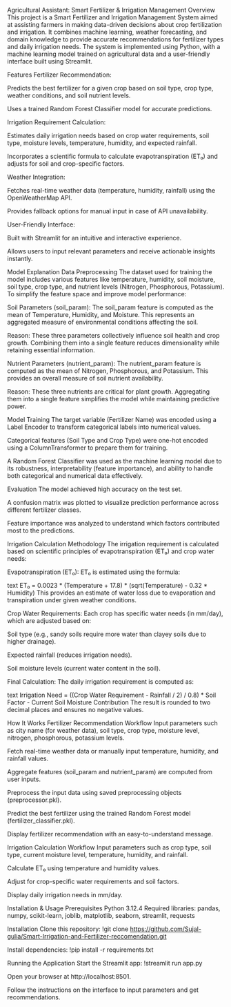 Agricultural Assistant: Smart Fertilizer & Irrigation Management
Overview
This project is a Smart Fertilizer and Irrigation Management System aimed at assisting farmers in making data-driven decisions about crop fertilization and irrigation. It combines machine learning, weather forecasting, and domain knowledge to provide accurate recommendations for fertilizer types and daily irrigation needs. The system is implemented using Python, with a machine learning model trained on agricultural data and a user-friendly interface built using Streamlit.

Features
Fertilizer Recommendation:

Predicts the best fertilizer for a given crop based on soil type, crop type, weather conditions, and soil nutrient levels.

Uses a trained Random Forest Classifier model for accurate predictions.

Irrigation Requirement Calculation:

Estimates daily irrigation needs based on crop water requirements, soil type, moisture levels, temperature, humidity, and expected rainfall.

Incorporates a scientific formula to calculate evapotranspiration (ET₀) and adjusts for soil and crop-specific factors.

Weather Integration:

Fetches real-time weather data (temperature, humidity, rainfall) using the OpenWeatherMap API.

Provides fallback options for manual input in case of API unavailability.

User-Friendly Interface:

Built with Streamlit for an intuitive and interactive experience.

Allows users to input relevant parameters and receive actionable insights instantly.

Model Explanation
Data Preprocessing
The dataset used for training the model includes various features like temperature, humidity, soil moisture, soil type, crop type, and nutrient levels (Nitrogen, Phosphorous, Potassium). To simplify the feature space and improve model performance:

Soil Parameters (soil_param):
The soil_param feature is computed as the mean of Temperature, Humidity, and Moisture. This represents an aggregated measure of environmental conditions affecting the soil.

Reason: These three parameters collectively influence soil health and crop growth. Combining them into a single feature reduces dimensionality while retaining essential information.

Nutrient Parameters (nutrient_param):
The nutrient_param feature is computed as the mean of Nitrogen, Phosphorous, and Potassium. This provides an overall measure of soil nutrient availability.

Reason: These three nutrients are critical for plant growth. Aggregating them into a single feature simplifies the model while maintaining predictive power.

Model Training
The target variable (Fertilizer Name) was encoded using a Label Encoder to transform categorical labels into numerical values.

Categorical features (Soil Type and Crop Type) were one-hot encoded using a ColumnTransformer to prepare them for training.

A Random Forest Classifier was used as the machine learning model due to its robustness, interpretability (feature importance), and ability to handle both categorical and numerical data effectively.

Evaluation
The model achieved high accuracy on the test set.

A confusion matrix was plotted to visualize prediction performance across different fertilizer classes.

Feature importance was analyzed to understand which factors contributed most to the predictions.

Irrigation Calculation Methodology
The irrigation requirement is calculated based on scientific principles of evapotranspiration (ET₀) and crop water needs:

Evapotranspiration (ET₀):
ET₀ is estimated using the formula:

text
ET₀ = 0.0023 * (Temperature + 17.8) * (sqrt(Temperature) - 0.32 * Humidity)
This provides an estimate of water loss due to evaporation and transpiration under given weather conditions.

Crop Water Requirements:
Each crop has specific water needs (in mm/day), which are adjusted based on:

Soil type (e.g., sandy soils require more water than clayey soils due to higher drainage).

Expected rainfall (reduces irrigation needs).

Soil moisture levels (current water content in the soil).

Final Calculation:
The daily irrigation requirement is computed as:

text
Irrigation Need = ((Crop Water Requirement - Rainfall / 2) / 0.8) * Soil Factor
                  - Current Soil Moisture Contribution
The result is rounded to two decimal places and ensures no negative values.

How It Works
Fertilizer Recommendation Workflow
Input parameters such as city name (for weather data), soil type, crop type, moisture level, nitrogen, phosphorous, potassium levels.

Fetch real-time weather data or manually input temperature, humidity, and rainfall values.

Aggregate features (soil_param and nutrient_param) are computed from user inputs.

Preprocess the input data using saved preprocessing objects (preprocessor.pkl).

Predict the best fertilizer using the trained Random Forest model (fertilizer_classifier.pkl).

Display fertilizer recommendation with an easy-to-understand message.

Irrigation Calculation Workflow
Input parameters such as crop type, soil type, current moisture level, temperature, humidity, and rainfall.

Calculate ET₀ using temperature and humidity values.

Adjust for crop-specific water requirements and soil factors.

Display daily irrigation needs in mm/day.

Installation & Usage
Prerequisites
Python 3.12.4
Required libraries: pandas, numpy, scikit-learn, joblib, matplotlib, seaborn, streamlit, requests

Installation
Clone this repository:
!git clone https://github.com/Sujal-gulia/Smart-Irrigation-and-Fertilizer-reccomendation.git

Install dependencies:
!pip install -r requirements.txt

Running the Application
Start the Streamlit app:
!streamlit run app.py

Open your browser at http://localhost:8501.

Follow the instructions on the interface to input parameters and get recommendations.
